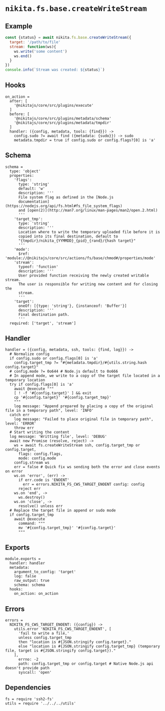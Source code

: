 
# `nikita.fs.base.createWriteStream`

## Example

```js
const {status} = await nikita.fs.base.createWriteStream({
  target: '/path/to/file'
  stream: function(ws){
    ws.write('some content')
    ws.end()
  }
})
console.info(`Stream was created: ${status}`)
```

## Hooks

    on_action =
      after: [
        '@nikitajs/core/src/plugins/execute'
      ]
      before: [
        '@nikitajs/core/src/plugins/metadata/schema'
        '@nikitajs/core/src/plugins/metadata/tmpdir'
      ]
      handler: ({config, metadata, tools: {find}}) ->
        config.sudo ?= await find ({metadata: {sudo}}) -> sudo
        metadata.tmpdir = true if config.sudo or config.flags?[0] is 'a'

## Schema

    schema =
      type: 'object'
      properties:
        'flags':
          type: 'string'
          default: 'w'
          description: '''
          File system flag as defined in the [Node.js
          documentation](https://nodejs.org/api/fs.html#fs_file_system_flags)
          and [open(2)](http://man7.org/linux/man-pages/man2/open.2.html)
          '''
        'target_tmp':
          type: 'string'
          description: '''
          Location where to write the temporary uploaded file before it is
          copied into its final destination, default to
          "{tmpdir}/nikita_{YYMMDD}_{pid}_{rand}/{hash target}"
          '''
        'mode':
          $ref: 'module://@nikitajs/core/src/actions/fs/base/chmod#/properties/mode'
        'stream':
          typeof: 'function'
          description: '''
          User provided function receiving the newly created writable stream.
          The user is responsible for writing new content and for closing the
          stream.
          '''
        'target':
          oneOf: [{type: 'string'}, {instanceof: 'Buffer'}]
          description: '''
          Final destination path.
          '''
      required: ['target', 'stream']

## Handler

    handler = ({config, metadata, ssh, tools: {find, log}}) ->
      # Normalize config
      if config.sudo or config.flags[0] is 'a'
        config.target_tmp ?= "#{metadata.tmpdir}/#{utils.string.hash config.target}"
      # config.mode ?= 0o644 # Node.js default to 0o666
      # In append mode, we write to a copy of the target file located in a temporary location
      try if config.flags[0] is 'a'
        await @execute """
        [ ! -f '#{config.target}' ] && exit
        cp '#{config.target}' '#{config.target_tmp}'
        """
        log message: "Append prepared by placing a copy of the original file in a temporary path", level: 'INFO'
      catch err
        log message: "Failed to place original file in temporary path", level: 'ERROR'
        throw err
      # Start writing the content
      log message: 'Writting file', level: 'DEBUG'
      await new Promise (resolve, reject) ->
        ws = await fs.createWriteStream ssh, config.target_tmp or config.target,
          flags: config.flags,
          mode: config.mode
        config.stream ws
        err = false # Quick fix ws sending both the error and close events on error
        ws.on 'error', (err) ->
          if err.code is 'ENOENT'
            err = errors.NIKITA_FS_CWS_TARGET_ENOENT config: config
          reject err
        ws.on 'end', ->
          ws.destroy()
        ws.on 'close', ->
          resolve() unless err
      # Replace the target file in append or sudo mode
      if config.target_tmp
        await @execute
          command: """
          mv '#{config.target_tmp}' '#{config.target}'
          """

## Exports

    module.exports =
      handler: handler
      metadata:
        argument_to_config: 'target'
        log: false
        raw_output: true
        schema: schema
      hooks:
        on_action: on_action

## Errors

    errors =
      NIKITA_FS_CWS_TARGET_ENOENT: ({config}) ->
        utils.error 'NIKITA_FS_CWS_TARGET_ENOENT', [
          'fail to write a file,'
          unless config.target_tmp
          then "location is #{JSON.stringify config.target}."
          else "location is #{JSON.stringify config.target_tmp} (temporary file, target is #{JSON.stringify config.target})."
        ],
          errno: -2
          path: config.target_tmp or config.target # Native Node.js api doesn't provide path
          syscall: 'open'

## Dependencies

    fs = require 'ssh2-fs'
    utils = require '../../../utils'
